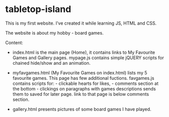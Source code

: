 # tabletop-island

This is my first website.
I've created it while learning JS, HTML and CSS.

The website is about my hobby - board games.

Content:

- index.html is the main page (Home), it contains links to My Favourite Games and Gallery pages.
	mypage.js contains simple jQUERY scripts for chained hide/show and an animation.

- myfavgames.html (My Favourite Games on index.html) lists my 5 favourite games.
	This page has few additional fuctions. 
	favgames.js contains scripts for:
 		- clickable hearts for likes, 
		- comments section at the bottom
		- clickings on paragraphs with games descriptions sends them to saved for later page. link to that page is below comments section.
		
- gallery.html presents pictures of some board games I have played.



